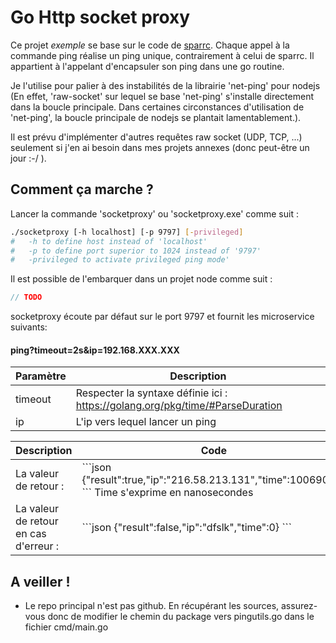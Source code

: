 # Go Http socket proxy

Ce projet *exemple* se base sur le code de [sparrc](https://github.com/sparrc/go-ping). Chaque appel à la commande ping réalise un ping unique, contrairement à celui de sparrc. Il appartient à l'appelant d'encapsuler son ping dans une go routine.

Je l'utilise pour palier à des instabilités de la librairie 'net-ping' pour nodejs (En effet, 'raw-socket' sur lequel se base 'net-ping' s'installe directement dans la boucle principale. Dans certaines circonstances d'utilisation de 'net-ping', la boucle principale de nodejs se plantait lamentablement.).

Il est prévu d'implémenter d'autres requêtes raw socket (UDP, TCP, ...) seulement si j'en ai besoin dans mes projets annexes (donc peut-être un jour :-/ ).

## Comment ça marche ?
Lancer la commande 'socketproxy' ou 'socketproxy.exe' comme suit :
```bash
./socketproxy [-h localhost] [-p 9797] [-privileged]
#	-h to define host instead of 'localhost'
#	-p to define port superior to 1024 instead of '9797'
#	-privileged to activate privileged ping mode'
```

Il est possible de l'embarquer dans un projet node comme suit :
```javascript
// TODO
```

socketproxy écoute par défaut sur le port 9797 et fournit les microservice suivants:

#### ping?timeout=2s&ip=192.168.XXX.XXX

|Paramètre|Description
|----     |-----
|timeout  |Respecter la syntaxe définie ici : https://golang.org/pkg/time/#ParseDuration
|ip       |L'ip vers lequel lancer un ping



<table>
<thead>
<tr><th>Description</th><th>Code</th></tr>
</thead>
<tbody>
<tr>
<td>La valeur de retour :</td>
<td>
```json
{"result":true,"ip":"216.58.213.131","time":10069000}
```
Time s'exprime en nanosecondes
</td>
</tr>
<tr>
<td>La valeur de retour en cas d'erreur : </td>
<td>
```json
{"result":false,"ip":"dfslk","time":0}
```
</td>
</tr>
</tbody>
</table>

## A veiller !
* Le repo principal n'est pas github. En récupérant les sources, assurez-vous donc de modifier le chemin du package vers pingutils.go dans le fichier cmd/main.go
